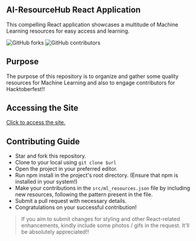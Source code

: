 ## AI-ResourceHub React Application

This compelling React application showcases a multitude of Machine Learning resources for easy access and learning.

![GitHub forks](https://img.shields.io/github/forks/syscallme/AI-ResourceHub-react?style=social)
![GitHub contributors](https://img.shields.io/github/contributors/syscallme/AI-ResourceHub-react?style=plastic)

## Purpose

The purpose of this repository is to organize and gather some quality resources for Machine Learning and also to engage contributors for Hacktoberfest!!

## Accessing the Site

[Click to access the site.](https://sharp-gates-258dae.netlify.app/)

## Contributing Guide

- Star and fork this repository.
- Clone to your local using `git clone $url`
- Open the project in your preferred editor.
- Run npm install in the project's root directory. (Ensure that npm is installed in your system!)
- Make your contributions in the `src/ml_resources.json` file by including new resources, following the pattern present in the file.
- Submit a pull request with necessary details.
- Congratulations on your successful contribution!

> If you aim to submit changes for styling and other React-related enhancements, kindly include some photos / gifs in the request. It'll be absolutely appreciated!! 

>